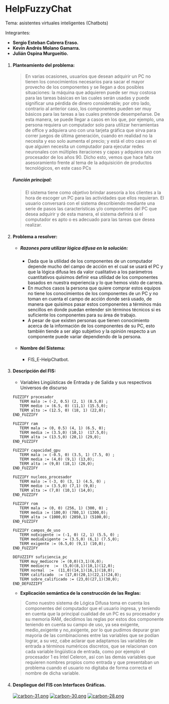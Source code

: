 # HelpFuzzyChat
Tema: asistentes virtuales inteligentes (Chatbots)

Integrantes:

- **Sergio Esteban Cabrera Eraso.**
- **Kevin Andrés Molano Gamarra.**
- **Julián Ospina Murgueitio.**

1. #### Planteamiento del problema:
   > En varias ocasiones, usuarios que desean adquirir un PC no tienen los conocimientos necesarios para sacar el mayor provecho de los componentes y se llegan 
   a dos posibles situaciones: la máquina que adquieren puede ser muy costosa para las tareas básicas en las cuales serán usadas y puede significar una pérdida de 
   dinero considerable; por otro lado, contrario al anterior caso, los componentes pueden ser muy básicos para las tareas a las cuales pretende desempeñarse. 
   De esta manera, se puede llegar a casos en los que, por ejemplo, una persona requiera un computador solo para utilizar herramientas de office y adquiera uno 
   con una tarjeta gráfica que sirva para correr juegos de última generación, cuando en realidad no la necesita y eso solo aumenta el precio; y está el otro caso 
   en el que alguien necesita un computador para ejecutar redes neuronales con múltiples iteraciones y capas y adquiera uno con procesador de los años 90. Dicho esto, 
   vemos que hace falta asesoramiento frente al tema de la adquisición de productos tecnológicos, en este caso PCs
   ##### Función principal:
   > El sistema tiene como objetivo brindar asesoría a los clientes a la hora de escoger un PC para las actividades que ellos requieran. El usuario conversará con 
   el sistema describiendo mediante una serie de pasos las características y/o componentes del PC que desea adquirir y de esta manera, el sistema definirá si el 
   computador es apto o es adecuado para las tareas que desea realizar.
   
2. #### Problema a resolver:
   - ##### Razones para utilizar lógica difusa en la solución:
     - Dada que la utilidad de los componentes de un computador depende mucho del campo de acción en el cual se usará el PC y que la lógica difusa les da valor cualitativo a los parámetros cuantitativos quisimos definir esa utilidad de los componentes basados en nuestra experiencia y lo que hemos visto de carrera.
     - En muchos casos la persona que quiere comprar estos equipos no tiene los conocimientos de los componentes de un PC y no toman en cuenta el campo de acción donde será usado, de manera que quisimos pasar estos componentes a términos más sencillos en donde puedan entender sin términos técnicos si es suficiente los componentes para su área de trabajo.
     - A pesar de que existen personas que tienen conocimiento acerca de la información de los componentes de su PC, esto también tiende a ser algo subjetivo y la opinión respecto a un componente puede variar dependiendo de la persona.

   - #### Nombre del Sistema:
     - FIS_E-HelpChatbot.
3. #### Descripción del FIS:
   - Variables Lingüísticas de Entrada y de Salida y sus respectivos Universos de discurso
   ```
   FUZZIFY procesador
      TERM malo := (-2, 0.5) (2, 1) (8.5,0) ;
      TERM medio := (6.5, 0) (11,1) (15.5,0);
      TERM alto := (12.5, 0) (18, 1) (22,0);
   END_FUZZIFY
   ```
   
   ```
   FUZZIFY ram
      TERM mala := (0, 0.5) (4, 1) (6.5, 0);
      TERM media := (3.5,0) (10,1)  (17.5,0);
      TERM alta := (13.5,0) (20,1) (29,0);
   END_FUZZIFY
   ```
   
   ```
   FUZZIFY capacidad_gpu
      TERM mala := (-0.5, 0) (3.5, 1) (7.5, 0) ;
      TERM media := (4,0) (9,1) (13,0);
      TERM alta := (9,0) (18,1) (26,0);
   END_FUZZIFY
   ```
   
   ```
   FUZZIFY nucleos_procesador
      TERM malo := (-3, 0) (3, 1) (4.5, 0) ;
      TERM medio := (3.5,0) (7,1) (9,0);
      TERM alta := (7,0) (10,1) (14,0);
   END_FUZZIFY
   ```
   
   ```
   FUZZIFY rom
      TERM mala := (0, 0) (256, 1) (300, 0) ;
      TERM media := (100,0) (780,1) (1300,0);
      TERM alta := (1000,0) (2050,1) (5100,0);
   END_FUZZIFY
   ```
   
   ```
   FUZZIFY campos_de_uso
      TERM noExigente := (-1, 0) (2, 1) (5.5, 0) ;
      TERM medioExigente := (3.5,0) (6,1) (7.5,0);
      TERM exigente := (6.5,0) (9,1) (10,0);
   END_FUZZIFY
   ```
   ```
   DEFUZZIFY suficiencia_pc
      TERM muy_mediocre := (0,0)(3,1)(6,0);
      TERM mediocre  :=  (5,0)(8,1)(10,1)(12,0);
      TERM normal  :=  (11,0)(14,1)(16,1)(18,0);
      TERM calificado  := (17,0)(20,1)(22,1)(24,0);
      TERM sobre_calificado := (23,0)(27,1)(30,0);
   END_DEFUZZIFY
   ```
   
   - **Explicación semántica de la construcción de las Reglas:**
   > Como nuestro sistema de Lógica Difusa toma en cuenta los componentes del computador que el usuario ingresa, y teniendo en cuenta que la principal cualidad de un PC es su procesador y su memoria RAM, decidimos las reglas por estos dos componente teniendo en cuenta su campo de uso, ya sea exigente, medio_exigente y no_exigente, por lo que pudimos depurar gran mayoria de las combinaciones entre las variables que se podían lograr, a su vez, cabe aclarar que adaptamos las variables de entrada a términos numéricos discretos, que se relacionan con cada variable lingüística de entrada, como por ejemplo el procesador 1 es Intel Celeron, así con las demás variables que requieren nombres propios como entrada y que presentaban un problema cuando el usuario no digitaba de forma correcta el nombre de dicha variable.


4. #### Despliegue del FIS con Interfaces Gráficas.
     [![carbon-31.png](https://i.postimg.cc/yxsVTCGx/carbon-31.png)](https://postimg.cc/9Rg5WKCH)
     [![carbon-30.png](https://i.postimg.cc/dVxrN5ww/carbon-30.png)](https://postimg.cc/68C8yL8m)
     [![carbon-28.png](https://i.postimg.cc/fRCt1BsJ/carbon-28.png)](https://postimg.cc/Jsyzk3GL)
     
     
